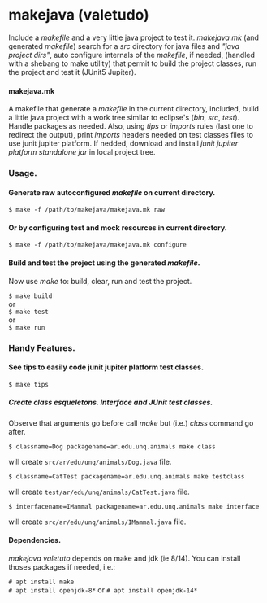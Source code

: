 # makejava (valetudo)
Include a _makefile_ and a very little java project to test it. *makejava.mk* (and generated *makefile*) search for a _src_ directory for java files and *"java project dirs"*, auto configure internals of the _makefile_, if needed, (handled with a shebang to make utility) that permit to build the project classes, run the project and test it (JUnit5 Jupiter).

#### makejava.mk
A makefile that generate a _makefile_ in the current directory, included, build a little java project with a work tree similar to eclipse's (_bin_, _src_, _test_). Handle packages as needed. Also, using _tips_ or _imports_ rules (last one to redirect the output), print *imports* headers needed on test classes files to use junit jupiter platform. If nedded, download and install _junit jupiter platform standalone jar_ in local project tree.  

### Usage.
#### Generate raw autoconfigured _makefile_ on current directory.

`$ make -f /path/to/makejava/makejava.mk raw`

#### Or by configuring test and mock resources in current directory.

`$ make -f /path/to/makejava/makejava.mk configure`


#### Build and test the project using the generated _makefile_.

Now use _make_ to: build, clear, run and test the project.

`$ make build`  
  or  
`$ make test`  
  or  
`$ make run`  


### Handy Features.

#### See tips to easily code junit jupiter platform test classes.

`$ make tips`

##### Create class esqueletons. Interface and JUnit test classes.

Observe that arguments go before call _make_ but (i.e.) _class_ command go after.

`$ classname=Dog packagename=ar.edu.unq.animals make class`

will create `src/ar/edu/unq/animals/Dog.java` file.

`$ classname=CatTest packagename=ar.edu.unq.animals make testclass`

will create `test/ar/edu/unq/animals/CatTest.java` file.

`$ interfacename=IMammal packagename=ar.edu.unq.animals make interface`

will create `src/ar/edu/unq/animals/IMammal.java` file.

#### Dependencies.

_makejava valetuto_ depends on make and jdk (ie 8/14). You can install thoses packages if needed, i.e.:

`# apt install make`  
`# apt install openjdk-8*` or `# apt install openjdk-14*`
